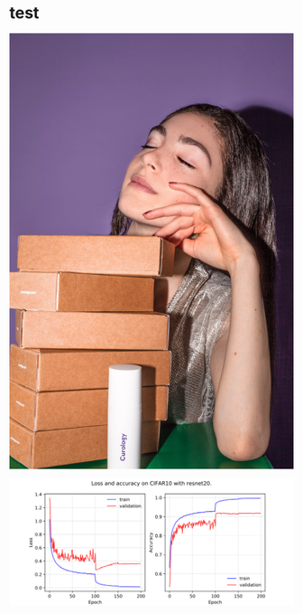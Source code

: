 # test

<p align="center">
  
<img src="cb17b-9ivjr.webp">
</p>

<p align="center">
  
<img src="https://raw.githubusercontent.com/chenyaofo/test/master/test.svg?sanitize=true">
</p>




